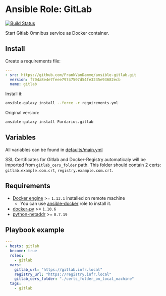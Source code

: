# Ansible Role: GitLab
[![Build Status](https://travis-ci.org/Furdarius/ansible-gitlab.svg?branch=master)](https://travis-ci.org/Furdarius/ansible-gitlab)

Start Gitlab Omnibus service as Docker container.

## Install

Create a requirements file:

```yaml
---
- src: https://github.com/FrankVanDamme/ansible-gitlab.git
  version: f704a8e4e7feee79747507d54fe3235e93682ecb
  name: gitlab
```

Install it:
```bash
ansible-galaxy install --force -r requirements.yml
```

Original version:

```bash
ansible-galaxy install Furdarius.gitlab
```

## Variables

All variables can be found in [defaults/main.yml](https://github.com/Furdarius/ansible-gitlab/blob/master/defaults/main.yml)

SSL Certificates for Gitlab and Docker-Registry automaticaly will be imported from
`gitlab_cers_folder` path. This folder should contain 2 certs:
`gitlab.example.com.crt`, `registry.example.com.crt`.

## Requirements

* [Docker engine](https://docs.docker.com/engine/installation/) >= `1.13.1` installed on remote machine
	* You can use [ansible-docker](https://github.com/Furdarius/ansible-docker) role to install it.
* [docker-py](https://pypi.python.org/pypi/docker-py/1.10.6) >= `1.10.6`
* [python-netaddr](https://pypi.python.org/pypi/netaddr) >= `0.7.19`

## Playbook example

```yaml
---
- hosts: gitlab
  become: true
  roles:
    - gitlab
  vars:
    gitlab_url: "https://gitlab.infr.local"
    registry_url: "https://registry.infr.local"
    gitlab_cers_folder: "./certs_folder_on_local_machine"
  tags:
    - gitlab
```
